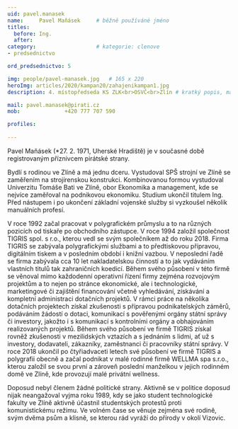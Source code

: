 ```yaml
---
uid: pavel.manasek
name:     Pavel Maňásek  	# běžně používáné jméno
titles:
  before: Ing.
  after:
category:                   # kategorie: clenove
- predsednictvo

ord_predsednictvo: 5

img: people/pavel-manasek.jpg   # 165 x 220
heroImg: articles/2020/kampan20/zahajenikampan1.jpg
description: 4. místopředseda KS ZLK<br>OSVČ<br>Zlín # kratký popis, max 160 znaků

mail: pavel.manasek@pirati.cz
mob:			  +420 777 707 590

profiles:
  
---
```

Pavel Maňásek (*27. 2. 1971, Uherské Hradiště) je v současné době registrovaným příznivcem pirátské strany. 

Bydlí s rodinou ve Zlíně a má jednu dceru.
Vystudoval SPŠ strojní ve Zlíně se zaměřením na strojírenskou konstrukci. Kombinovanou formou vystudoval Univerzitu Tomáše Bati ve Zlíně, obor Ekonomika a management, kde se nejvíce zaměřoval na podnikovou ekonomiku. Studium ukončil titulem Ing.
Před nástupem i po ukončení základní vojenské služby si vyzkoušel několik manuálních profesí. 

V roce 1992 začal pracovat v polygrafickém průmyslu a to na různých pozicích od tiskaře po obchodního zástupce. V roce 1994 založil společnost TIGRIS spol. s r.o., kterou vedl se svým společníkem až do roku 2018.
Firma TIGRIS se zabývala polygrafickými službami a to předtiskovou přípravou, digitálním tiskem a v posledním období i knižní vazbou. V neposlední řadě se firma zabývala cca 10 let nakladatelskou činností a to jak vydáváním vlastních titulů tak zahraničních koedicí.
Během svého působení v této firmě se věnoval mimo každodenní operativní řízení firmy zejména rozvojovým projektům a to nejen po stránce ekonomické, ale i technologické, marketingové či zajištění financování včetně vyhledávání, získávání a kompletní administraci dotačních projektů. V rámci práce na několika dotačních projektech získal zkušenosti s přípravou podnikatelských záměrů, podáváním žádostí o dotaci, komunikací s pověřenými orgány státní správy či investory, jakožto i s komunikací s kontrolními orgány a obhajováním realizovaných projektů. Během svého působení ve firmě TIGRIS získal rovněž zkušenosti v mezilidských vztazích a s jednáním s lidmi, ať už s investory, dodavateli, zákazníky, zaměstnanci či pracovníky státní správy.
V roce 2018 ukončil po čtyřiadvaceti letech své působení ve firmě TIGRIS a polygrafii obecně a začal podnikat v malé rodinné firmě WELLMA spa s.r.o., kterou založil se svou první a zároveň poslední manželkou v jejich rodinném domě ve Zlíně, kde provozují malé privátní wellness.

Doposud nebyl členem žádné politické strany. Aktivně se v politice doposud nijak neangažoval vyjma roku 1989, kdy se jako student technologické fakulty ve Zlíně aktivně účastnil studentských protestů proti komunistickému režimu.
Ve volném čase se věnuje zejména své rodině, svým dvěma psům a klisně, se kterou rád vyráží do přírody v okolí Vizovic.
